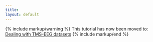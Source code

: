 ```yaml
---
title:
layout: default
---
```


{% include markup/warning %}
This tutorial has now been moved to: [Dealing with TMS-EEG datasets](/tutorial/tms-eeg)
{% include markup/end %}
